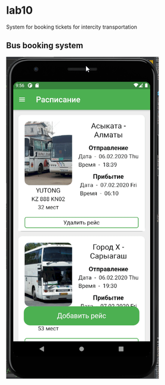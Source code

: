 # lab10

System for booking tickets for intercity transportation

## Bus booking system
![Demo](lab10final.gif)
